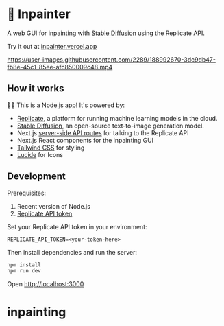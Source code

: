 # 🎨 Inpainter

A web GUI for inpainting with [Stable Diffusion](https://replicate.com/stability-ai/stable-diffusion) using the Replicate API.

Try it out at [inpainter.vercel.app](https://inpainter.vercel.app/)

https://user-images.githubusercontent.com/2289/188992670-3dc9db47-fb8e-45c1-85ee-afc850009c48.mp4

## How it works

🐢🚀 This is a Node.js app! It's powered by:

- [Replicate](https://replicate.com/), a platform for running machine learning models in the cloud.
- [Stable Diffusion](https://replicate.com/stability-ai/stable-diffusion), an open-source text-to-image generation model.
- Next.js [server-side API routes](pages/api) for talking to the Replicate API
- Next.js React components for the inpainting GUI
- [Tailwind CSS](https://tailwindcss.com/) for styling
- [Lucide](https://lucide.dev/) for Icons

## Development

Prerequisites:

1. Recent version of Node.js
2. [Replicate API token](https://replicate.com/account)


Set your Replicate API token in your environment:

```
REPLICATE_API_TOKEN=<your-token-here>
```

Then install dependencies and run the server:

```sh
npm install
npm run dev
```

Open [http://localhost:3000](http://localhost:3000)
# inpainting
